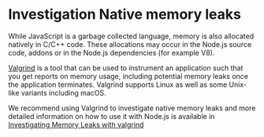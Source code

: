 # Investigation Native memory leaks

While JavaScript is a garbage collected language, memory is also allocated natively 
in C/C++ code. These allocations may occur in the Node.js source code, addons or
in the Node.js dependencies (for example V8).  

[Valgrind](https://valgrind.org/) is a tool that can be used to instrument an
application such that you get reports on memory usage, including potential memory
leaks once the application terminates. Valgrind supports Linux as well as some Unix-like
variants including macOS.

We recommend using Valgrind to investigate native memory leaks and more
detailed information on how to use it with Node.js is available in
[Investigating Memory Leaks with valgrind](https://github.com/nodejs/node/blob/master/doc/contributing/investigating_native_memory_leak.md)

